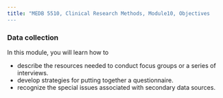 ```yaml
---
title: "MEDB 5510, Clinical Research Methods, Module10, Objectives
---
```


### Data collection

In this module, you will learn how to

+ describe the resources needed to conduct focus groups or a series of interviews.
+ develop strategies for putting together a questionnaire.
+ recognize the special issues associated with secondary data sources.
